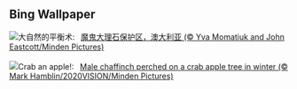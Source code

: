 ## Bing Wallpaper
![](https://www.bing.com/th?id=OHR.DevilsMarbles_ZH-CN4897809914_UHD.jpg&w=1000)大自然的平衡术:&nbsp;&ensp;[魔鬼大理石保护区，澳大利亚 (© Yva Momatiuk and John Eastcott/Minden Pictures)](https://www.bing.com/th?id=OHR.DevilsMarbles_ZH-CN4897809914_UHD.jpg)
<br><br/>
![](https://www.bing.com/th?id=OHR.CrabappleChaffinch_EN-US1781584314_UHD.jpg&w=1000)Crab an apple!:&nbsp;&ensp;[Male chaffinch perched on a crab apple tree in winter (© Mark Hamblin/2020VISION/Minden Pictures)](https://www.bing.com/th?id=OHR.CrabappleChaffinch_EN-US1781584314_UHD.jpg)
<br><br/>
